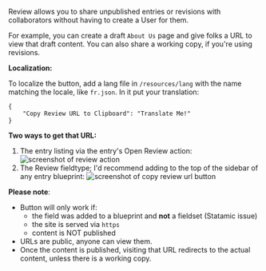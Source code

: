 Review allows you to share unpublished entries or revisions with collaborators without having to create a User for them.

For example, you can create a draft `About Us` page and give folks a URL to view that draft content. You can also share a working copy, if you're using revisions.

**Localization:**

To localize the button, add a lang file in `/resources/lang` with the name matching the locale, like `fr.json`. In it put your translation:

```
{
    "Copy Review URL to Clipboard": "Translate Me!"
}
```

**Two ways to get that URL:**

1. The entry listing via the entry's Open Review action: ![screenshot of review action](https://github.com/transformstudios/statamic-review/raw/main/img/Open%20Review%20Action.png "Review Action")
2. The Review fieldtype; I'd recommend adding to the top of the sidebar of any entry blueprint: ![screenshot of copy review url button](https://github.com/transformstudios/statamic-review/raw/main/img/Copy%20URL%20Button.png "Copy Review URL Button")

**Please note**:

* Button will only work if:
  * the field was added to a blueprint and **not** a fieldset (Statamic issue)
  * the site is served via `https`
  * content is NOT published
* URLs are public, anyone can view them.
* Once the content is published, visiting that URL redirects to the actual content, unless there is a working copy.

